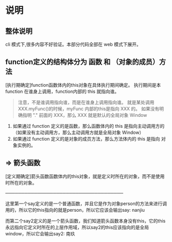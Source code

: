 # 说明

## 整体说明
cli 模式下,很多内容不好验证。本部分代码全部在 web 模式下展开。

## function定义的结构体分为 函数 和 （对象的成员）方法
[执行期确定]function函数体内的this对象在具体执行期间确定。
执行期间是本 function 在谁身上调用，function内部的 this 就指向谁。
> 注意，不是谁调用指向谁，而是在谁身上调用指向谁。
> 就是某处调用 XXX.myFunc()的时候，myFunc 内部的this是指向 XXX 的。
> 如果没有明确指明 "." 前面的 XXX，那么 XXX 就是默认的全局对象 Window
1. 如果通过 function 定义的是函数，那么函数体内的 this 是指向主动调用方的（如果没有主动调用方，那么主动调用方就是全局对象 Window）
2. 如果通过 function 定义的是对象的成员方法，那么方法体内的 this 是指向 对象实例的。

## => 箭头函数 
[定义期确定]箭头函数函数体内的this对象，就是定义时所在的对象，而不是使用时所在的对象。


─────────────────────────────────────

这里第一个say定义的是一个普通函数，并且它是作为对象person的方法来进行调用的，所以它的this指向的就是person，所以它应该会输出say: nanjiu

而第二个say2定义的是一个箭头函数，我们知道箭头函数本身没有this，它的this永远指向它定义时所在的上层作用域，所以say2的this应该指向的是全局window，所以它会输出say2: 南玖